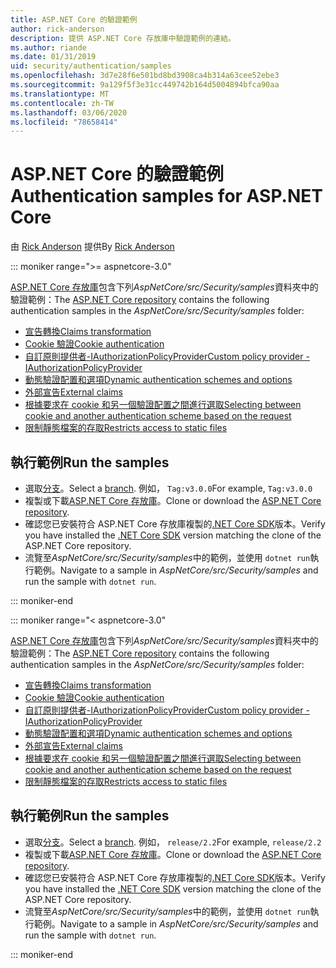 ```yaml
---
title: ASP.NET Core 的驗證範例
author: rick-anderson
description: 提供 ASP.NET Core 存放庫中驗證範例的連結。
ms.author: riande
ms.date: 01/31/2019
uid: security/authentication/samples
ms.openlocfilehash: 3d7e28f6e501bd8bd3908ca4b314a63cee52ebe3
ms.sourcegitcommit: 9a129f5f3e31cc449742b164d5004894bfca90aa
ms.translationtype: MT
ms.contentlocale: zh-TW
ms.lasthandoff: 03/06/2020
ms.locfileid: "78658414"
---
```

# <a name="authentication-samples-for-aspnet-core"></a><span data-ttu-id="2f9b1-103">ASP.NET Core 的驗證範例</span><span class="sxs-lookup"><span data-stu-id="2f9b1-103">Authentication samples for ASP.NET Core</span></span>

<span data-ttu-id="2f9b1-104">由 [Rick Anderson](https://twitter.com/RickAndMSFT) 提供</span><span class="sxs-lookup"><span data-stu-id="2f9b1-104">By [Rick Anderson](https://twitter.com/RickAndMSFT)</span></span>

::: moniker range=">= aspnetcore-3.0"

<span data-ttu-id="2f9b1-105">[ASP.NET Core 存放庫](https://github.com/dotnet/AspNetCore)包含下列*AspNetCore/src/Security/samples*資料夾中的驗證範例：</span><span class="sxs-lookup"><span data-stu-id="2f9b1-105">The [ASP.NET Core repository](https://github.com/dotnet/AspNetCore) contains the following authentication samples in the *AspNetCore/src/Security/samples* folder:</span></span>

* [<span data-ttu-id="2f9b1-106">宣告轉換</span><span class="sxs-lookup"><span data-stu-id="2f9b1-106">Claims transformation</span></span>](https://github.com/dotnet/AspNetCore/tree/release/3.0/src/Security/samples/ClaimsTransformation)
* [<span data-ttu-id="2f9b1-107">Cookie 驗證</span><span class="sxs-lookup"><span data-stu-id="2f9b1-107">Cookie authentication</span></span>](https://github.com/dotnet/AspNetCore/tree/release/3.0/src/Security/samples/Cookies)
* [<span data-ttu-id="2f9b1-108">自訂原則提供者-IAuthorizationPolicyProvider</span><span class="sxs-lookup"><span data-stu-id="2f9b1-108">Custom policy provider - IAuthorizationPolicyProvider</span></span>](https://github.com/dotnet/AspNetCore/tree/release/3.0/src/Security/samples/CustomPolicyProvider)
* [<span data-ttu-id="2f9b1-109">動態驗證配置和選項</span><span class="sxs-lookup"><span data-stu-id="2f9b1-109">Dynamic authentication schemes and options</span></span>](https://github.com/dotnet/AspNetCore/tree/release/3.0/src/Security/samples/DynamicSchemes)
* [<span data-ttu-id="2f9b1-110">外部宣告</span><span class="sxs-lookup"><span data-stu-id="2f9b1-110">External claims</span></span>](https://github.com/dotnet/AspNetCore/tree/release/3.0/src/Security/samples/Identity.ExternalClaims)
* [<span data-ttu-id="2f9b1-111">根據要求在 cookie 和另一個驗證配置之間進行選取</span><span class="sxs-lookup"><span data-stu-id="2f9b1-111">Selecting between cookie and another authentication scheme based on the request</span></span>](https://github.com/dotnet/AspNetCore/tree/release/3.0/src/Security/samples/PathSchemeSelection)
* [<span data-ttu-id="2f9b1-112">限制靜態檔案的存取</span><span class="sxs-lookup"><span data-stu-id="2f9b1-112">Restricts access to static files</span></span>](https://github.com/dotnet/AspNetCore/tree/release/3.0/src/Security/samples/StaticFilesAuth)

## <a name="run-the-samples"></a><span data-ttu-id="2f9b1-113">執行範例</span><span class="sxs-lookup"><span data-stu-id="2f9b1-113">Run the samples</span></span>

* <span data-ttu-id="2f9b1-114">選取[分支](https://github.com/dotnet/AspNetCore)。</span><span class="sxs-lookup"><span data-stu-id="2f9b1-114">Select a [branch](https://github.com/dotnet/AspNetCore).</span></span> <span data-ttu-id="2f9b1-115">例如， `Tag:v3.0.0`</span><span class="sxs-lookup"><span data-stu-id="2f9b1-115">For example, `Tag:v3.0.0`</span></span>
* <span data-ttu-id="2f9b1-116">複製或下載[ASP.NET Core 存放庫](https://github.com/dotnet/AspNetCore)。</span><span class="sxs-lookup"><span data-stu-id="2f9b1-116">Clone or download the [ASP.NET Core repository](https://github.com/dotnet/AspNetCore).</span></span>
* <span data-ttu-id="2f9b1-117">確認您已安裝符合 ASP.NET Core 存放庫複製的[.NET Core SDK](https://www.microsoft.com/net/download/all)版本。</span><span class="sxs-lookup"><span data-stu-id="2f9b1-117">Verify you have installed the [.NET Core SDK](https://www.microsoft.com/net/download/all) version matching the clone of the ASP.NET Core repository.</span></span>
* <span data-ttu-id="2f9b1-118">流覽至*AspNetCore/src/Security/samples*中的範例，並使用 `dotnet run`執行範例。</span><span class="sxs-lookup"><span data-stu-id="2f9b1-118">Navigate to a sample in *AspNetCore/src/Security/samples* and run the sample with `dotnet run`.</span></span>

::: moniker-end

::: moniker range="< aspnetcore-3.0"

<span data-ttu-id="2f9b1-119">[ASP.NET Core 存放庫](https://github.com/dotnet/AspNetCore)包含下列*AspNetCore/src/Security/samples*資料夾中的驗證範例：</span><span class="sxs-lookup"><span data-stu-id="2f9b1-119">The [ASP.NET Core repository](https://github.com/dotnet/AspNetCore) contains the following authentication samples in the *AspNetCore/src/Security/samples* folder:</span></span>

* [<span data-ttu-id="2f9b1-120">宣告轉換</span><span class="sxs-lookup"><span data-stu-id="2f9b1-120">Claims transformation</span></span>](https://github.com/dotnet/AspNetCore/tree/release/2.2/src/Security/samples/ClaimsTransformation)
* [<span data-ttu-id="2f9b1-121">Cookie 驗證</span><span class="sxs-lookup"><span data-stu-id="2f9b1-121">Cookie authentication</span></span>](https://github.com/dotnet/AspNetCore/tree/release/2.2/src/Security/samples/Cookies)
* [<span data-ttu-id="2f9b1-122">自訂原則提供者-IAuthorizationPolicyProvider</span><span class="sxs-lookup"><span data-stu-id="2f9b1-122">Custom policy provider - IAuthorizationPolicyProvider</span></span>](https://github.com/dotnet/AspNetCore/tree/release/2.2/src/Security/samples/CustomPolicyProvider)
* [<span data-ttu-id="2f9b1-123">動態驗證配置和選項</span><span class="sxs-lookup"><span data-stu-id="2f9b1-123">Dynamic authentication schemes and options</span></span>](https://github.com/dotnet/AspNetCore/tree/release/2.2/src/Security/samples/DynamicSchemes)
* [<span data-ttu-id="2f9b1-124">外部宣告</span><span class="sxs-lookup"><span data-stu-id="2f9b1-124">External claims</span></span>](https://github.com/dotnet/AspNetCore/tree/release/2.2/src/Security/samples/Identity.ExternalClaims)
* [<span data-ttu-id="2f9b1-125">根據要求在 cookie 和另一個驗證配置之間進行選取</span><span class="sxs-lookup"><span data-stu-id="2f9b1-125">Selecting between cookie and another authentication scheme based on the request</span></span>](https://github.com/dotnet/AspNetCore/tree/release/2.2/src/Security/samples/PathSchemeSelection)
* [<span data-ttu-id="2f9b1-126">限制靜態檔案的存取</span><span class="sxs-lookup"><span data-stu-id="2f9b1-126">Restricts access to static files</span></span>](https://github.com/dotnet/AspNetCore/tree/release/2.2/src/Security/samples/StaticFilesAuth)

## <a name="run-the-samples"></a><span data-ttu-id="2f9b1-127">執行範例</span><span class="sxs-lookup"><span data-stu-id="2f9b1-127">Run the samples</span></span>

* <span data-ttu-id="2f9b1-128">選取[分支](https://github.com/dotnet/AspNetCore)。</span><span class="sxs-lookup"><span data-stu-id="2f9b1-128">Select a [branch](https://github.com/dotnet/AspNetCore).</span></span> <span data-ttu-id="2f9b1-129">例如， `release/2.2`</span><span class="sxs-lookup"><span data-stu-id="2f9b1-129">For example, `release/2.2`</span></span>
* <span data-ttu-id="2f9b1-130">複製或下載[ASP.NET Core 存放庫](https://github.com/dotnet/AspNetCore)。</span><span class="sxs-lookup"><span data-stu-id="2f9b1-130">Clone or download the [ASP.NET Core repository](https://github.com/dotnet/AspNetCore).</span></span>
* <span data-ttu-id="2f9b1-131">確認您已安裝符合 ASP.NET Core 存放庫複製的[.NET Core SDK](https://www.microsoft.com/net/download/all)版本。</span><span class="sxs-lookup"><span data-stu-id="2f9b1-131">Verify you have installed the [.NET Core SDK](https://www.microsoft.com/net/download/all) version matching the clone of the ASP.NET Core repository.</span></span>
* <span data-ttu-id="2f9b1-132">流覽至*AspNetCore/src/Security/samples*中的範例，並使用 `dotnet run`執行範例。</span><span class="sxs-lookup"><span data-stu-id="2f9b1-132">Navigate to a sample in *AspNetCore/src/Security/samples* and run the sample with `dotnet run`.</span></span>

::: moniker-end
